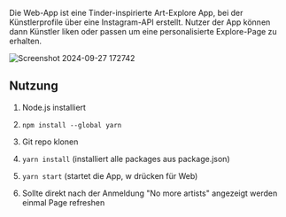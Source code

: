 Die Web-App ist eine Tinder-inspirierte Art-Explore App, bei der Künstlerprofile über eine Instagram-API erstellt.
Nutzer der App können dann Künstler liken oder passen um eine personalisierte Explore-Page zu erhalten.

![Screenshot 2024-09-27 172742](https://github.com/user-attachments/assets/bc95458e-7c8c-4080-bdf2-043de4022b9b)

## Nutzung

1. Node.js installiert

2. `npm install --global yarn`

3. Git repo klonen

4. `yarn install` (installiert alle packages aus package.json)

5. `yarn start` (startet die App, w drücken für Web)

6. Sollte direkt nach der Anmeldung "No more artists" angezeigt werden einmal Page refreshen
